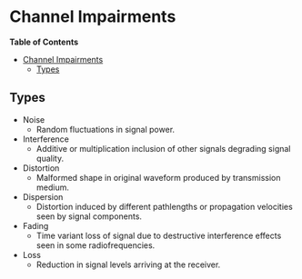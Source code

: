 # Channel Impairments

<!-- markdown-toc start - Don't edit this section. Run M-x markdown-toc-refresh-toc -->
**Table of Contents**

- [Channel Impairments](#channel-impairments)
    - [Types](#types)

<!-- markdown-toc end -->

## Types
* Noise
  * Random fluctuations in signal power.
* Interference
  * Additive or multiplication inclusion of other signals degrading signal quality.
* Distortion
  * Malformed shape in original waveform produced by transmission medium.
* Dispersion
  * Distortion induced by different pathlengths or propagation velocities seen by signal components.
* Fading
  * Time variant loss of signal due to destructive interference effects seen in some radiofrequencies.
* Loss
  * Reduction in signal levels arriving at the receiver.
